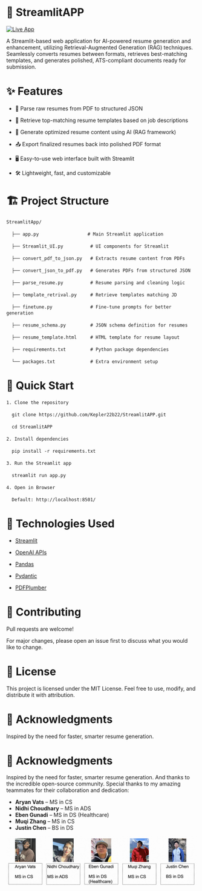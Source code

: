 
# 🚀 StreamlitAPP

  [![Live App](https://img.shields.io/badge/Launch-App-green?style=for-the-badge)](http://resgen.streamlit.app)

  A Streamlit-based web application for AI-powered resume generation and enhancement, utilizing Retrieval-Augmented Generation (RAG) techniques.
  Seamlessly converts resumes between formats, retrieves best-matching templates, and generates polished, ATS-compliant documents ready for submission.

# ✨ Features

  -  📄 Parse raw resumes from PDF to structured JSON

  -  🔎 Retrieve top-matching resume templates based on job descriptions

  -  🧠 Generate optimized resume content using AI (RAG framework)

  -  📤 Export finalized resumes back into polished PDF format

  -  🖥️ Easy-to-use web interface built with Streamlit

  -  🛠️ Lightweight, fast, and customizable


# 🏗️ Project Structure

    StreamlitApp/

      ├── app.py                  # Main Streamlit application

      ├── Streamlit_UI.py          # UI components for Streamlit

      ├── convert_pdf_to_json.py   # Extracts resume content from PDFs

      ├── convert_json_to_pdf.py   # Generates PDFs from structured JSON

      ├── parse_resume.py          # Resume parsing and cleaning logic

      ├── template_retrival.py     # Retrieve templates matching JD

      ├── finetune.py              # Fine-tune prompts for better generation

      ├── resume_schema.py         # JSON schema definition for resumes

      ├── resume_template.html     # HTML template for resume layout

      ├── requirements.txt         # Python package dependencies

      └── packages.txt             # Extra environment setup

# 🚀 Quick Start

    1. Clone the repository

      git clone https://github.com/Kepler22b22/StreamlitAPP.git

      cd StreamlitAPP

    2. Install dependencies

      pip install -r requirements.txt

    3. Run the Streamlit app

      streamlit run app.py

    4. Open in Browser

      Default: http://localhost:8501/

# 🧠 Technologies Used

- [Streamlit](https://streamlit.io/)

- [OpenAI APIs](https://openai.com/)

- [Pandas](https://pandas.pydata.org/)

- [Pydantic](https://docs.pydantic.dev/)

- [PDFPlumber](https://github.com/jsvine/pdfplumber)

# 🤝 Contributing

Pull requests are welcome!

For major changes, please open an issue first to discuss what you would like to change.

# 📄 License

This project is licensed under the MIT License.
Feel free to use, modify, and distribute it with attribution.

# 🌟 Acknowledgments

Inspired by the need for faster, smarter resume generation.

# 🌟 Acknowledgments

 Inspired by the need for faster, smarter resume generation. And thanks to the incredible open-source community. Special thanks to my amazing teammates for their collaboration and dedication:

- **Aryan Vats** – MS in CS  
- **Nidhi Choudhary** – MS in ADS  
- **Eben Gunadi** – MS in DS (Healthcare)  
- **Muqi Zhang** – MS in CS  
- **Justin Chen** – BS in DS  

![Team Photo](assets/team_photo.png)

